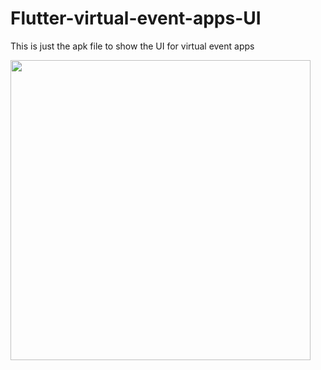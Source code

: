 # Flutter-virtual-event-apps-UI

This is just the apk file to show the UI for virtual event apps


<img src="apps.gif" height="480px" > 
